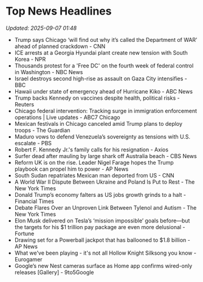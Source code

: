 # Top News Headlines

_Updated: 2025-09-07 01:48_

- Trump says Chicago ‘will find out why it’s called the Department of WAR’ ahead of planned crackdown - CNN
- ICE arrests at a Georgia Hyundai plant create new tension with South Korea - NPR
- Thousands protest for a 'Free DC' on the fourth week of federal control in Washington - NBC News
- Israel destroys second high-rise as assault on Gaza City intensifies - BBC
- Hawaii under state of emergency ahead of Hurricane Kiko - ABC News
- Trump backs Kennedy on vaccines despite health, political risks - Reuters
- Chicago federal intervention: Tracking surge in immigration enforcement operations | Live updates - ABC7 Chicago
- Mexican festivals in Chicago canceled amid Trump plans to deploy troops - The Guardian
- Maduro vows to defend Venezuela’s sovereignty as tensions with U.S. escalate - PBS
- Robert F. Kennedy Jr.'s family calls for his resignation - Axios
- Surfer dead after mauling by large shark off Australia beach - CBS News
- Reform UK is on the rise. Leader Nigel Farage hopes the Trump playbook can propel him to power - AP News
- South Sudan repatriates Mexican man deported from US - CNN
- A World War II Dispute Between Ukraine and Poland Is Put to Rest - The New York Times
- Donald Trump’s economy falters as US jobs growth grinds to a halt - Financial Times
- Debate Flares Over an Unproven Link Between Tylenol and Autism - The New York Times
- Elon Musk delivered on Tesla’s ‘mission impossible’ goals before—but the targets for his $1 trillion pay package are even more delusional - Fortune
- Drawing set for a Powerball jackpot that has ballooned to $1.8 billion - AP News
- What we've been playing - it's not all Hollow Knight Silksong you know - Eurogamer
- Google’s new Nest cameras surface as Home app confirms wired-only releases [Gallery] - 9to5Google